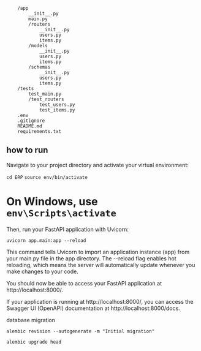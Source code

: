 ```/ERP
    /app
        __init__.py
        main.py
        /routers
            __init__.py
            users.py
            items.py
        /models
            __init__.py
            users.py
            items.py
        /schemas
            __init__.py
            users.py
            items.py
    /tests
        test_main.py
        /test_routers
            test_users.py
            test_items.py
    .env
    .gitignore
    README.md
    requirements.txt
```

## how to run

Navigate to your project directory and activate your virtual environment:

`cd ERP`
`source env/bin/activate`

# On Windows, use `env\Scripts\activate`

Then, run your FastAPI application with Uvicorn:

`uvicorn app.main:app --reload`

This command tells Uvicorn to import an application instance (app) from your main.py file in the app directory. The --reload flag enables hot reloading, which means the server will automatically update whenever you make changes to your code.

You should now be able to access your FastAPI application at http://localhost:8000/.

If your application is running at http://localhost:8000/, you can access the Swagger UI (OpenAPI) documentation at http://localhost:8000/docs.

database migration

`alembic revision --autogenerate -m "Initial migration"`

`alembic upgrade head`
